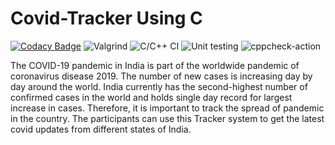 # Covid-Tracker Using C
 [![Codacy Badge](https://api.codacy.com/project/badge/Grade/a8abd8bc950f401bb5864eeb67b0d045)](https://app.codacy.com/gh/stepin104890/Covid-Tracker?utm_source=github.com&utm_medium=referral&utm_content=stepin104890/Covid-Tracker&utm_campaign=Badge_Grade_Settings) ![Valgrind](https://github.com/stepin104890/Covid-Tracker/workflows/Valgrind/badge.svg) ![C/C++ CI](https://github.com/stepin104890/Covid-Tracker/workflows/C/C++%20CI/badge.svg) ![Unit testing](https://github.com/stepin104890/Covid-Tracker/workflows/Unit%20testing/badge.svg) ![cppcheck-action](https://github.com/stepin104890/Covid-Tracker/workflows/cppcheck-action/badge.svg)   
 
The COVID-19 pandemic in India is part of the worldwide pandemic of coronavirus disease 2019. The number of new cases is increasing day by day around the world. India currently has the second-highest number of confirmed cases in the world and holds single day record for largest increase in cases. Therefore, it is important to track the spread of pandemic in the country. The participants can use this Tracker system to get the latest covid updates from different states of India.
